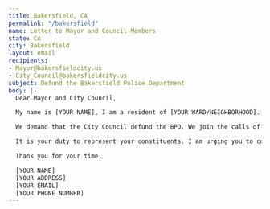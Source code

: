 ```yaml
---
title: Bakersfield, CA
permalink: "/bakersfield"
name: Letter to Mayor and Council Members
state: CA
city: Bakersfield
layout: email
recipients:
- Mayor@bakersfieldcity.us
- City_Council@bakersfieldcity.us
subject: Defund the Bakersfield Police Department
body: |-
  Dear Mayor and City Council,

  My name is [YOUR NAME], I am a resident of [YOUR WARD/NEIGHBORHOOD]. We demand reallocation of funding from BPD to social and public programming that takes place in our communities. It is an outrage that nearly a quarter of the city funding for 2021 is planned towards the Police Department and that Chief Terry’s salary is nearly $300,000.

  We demand that the City Council defund the BPD. We join the calls of those across the country to \#DefundThePolice. We demand a budget that adequately and effectively meets the needs of at-risk Bakersfield residents during this trying and uncertain time, when livelihoods are on the line. We demand a budget that supports community wellbeing, rather than empowers the police forces that tear them apart.

  It is your duty to represent your constituents. I am urging you to completely revise the Bakersfield city budget for 2020-2021 fiscal year, and to fund \#CareNotCops. Public opinion is with me.

  Thank you for your time,

  [YOUR NAME]
  [YOUR ADDRESS]
  [YOUR EMAIL]
  [YOUR PHONE NUMBER]
---
```


